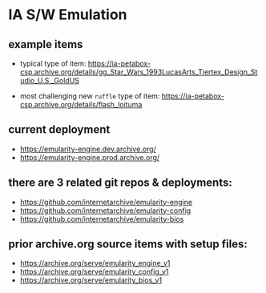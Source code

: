 # IA S/W Emulation

## example items
- typical type of item:
https://ia-petabox-csp.archive.org/details/gg_Star_Wars_1993LucasArts_Tiertex_Design_Studio_U.S._GoldUS

- most challenging new `ruffle` type of item:
https://ia-petabox-csp.archive.org/details/flash_loituma

## current deployment
- https://emularity-engine.dev.archive.org/
- https://emularity-engine.prod.archive.org/

## there are 3 related git repos & deployments:
- https://github.com/internetarchive/emularity-engine
- https://github.com/internetarchive/emularity-config
- https://github.com/internetarchive/emularity-bios

## prior archive.org source items with setup files:
- https://archive.org/serve/emularity_engine_v1
- https://archive.org/serve/emularity_config_v1
- https://archive.org/serve/emularity_bios_v1


